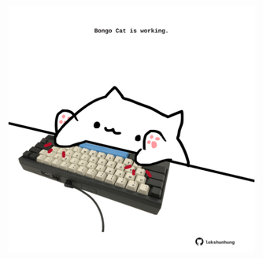 <!-- built at 15/08/2021, 16:02:30 UTC -->
<p align="center">
  <img width="500" height="500" src="./ReadmeImage.svg">
</p>
